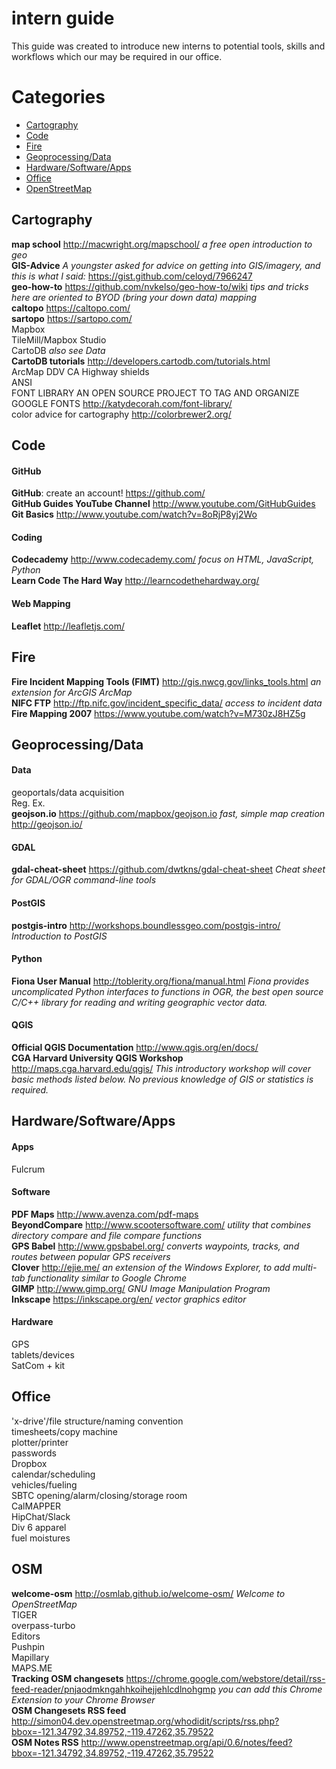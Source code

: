 # intern guide
This guide was created to introduce new interns to potential tools, skills and workflows which our may be required in our office.  

# Categories
* [Cartography](https://github.com/SLUGIS/internguide/blob/master/README.md#cartography)
* [Code](https://github.com/SLUGIS/internguide/blob/master/README.md#code)
* [Fire](https://github.com/SLUGIS/internguide/blob/master/README.md#fire)
* [Geoprocessing/Data](https://github.com/SLUGIS/internguide/blob/master/README.md#geoprocessingdata)
* [Hardware/Software/Apps](https://github.com/SLUGIS/internguide/blob/master/README.md#hardwaresoftwareapps)
* [Office](https://github.com/SLUGIS/internguide/blob/master/README.md#office)
* [OpenStreetMap](https://github.com/SLUGIS/internguide/blob/master/README.md#osm)

## Cartography
**map school** http://macwright.org/mapschool/ _a free open introduction to geo_  
**GIS-Advice** _A youngster asked for advice on getting into GIS/imagery, and this is what I said:_ https://gist.github.com/celoyd/7966247  
**geo-how-to** https://github.com/nvkelso/geo-how-to/wiki _tips and tricks here are oriented to BYOD (bring your down data) mapping_  
**caltopo**  https://caltopo.com/  
**sartopo**  https://sartopo.com/  
Mapbox  
TileMill/Mapbox Studio  
CartoDB _also see Data_  
**CartoDB tutorials** http://developers.cartodb.com/tutorials.html  
ArcMap DDV CA Highway shields  
ANSI  
FONT LIBRARY AN OPEN SOURCE PROJECT TO TAG AND ORGANIZE GOOGLE FONTS http://katydecorah.com/font-library/  
color advice for cartography http://colorbrewer2.org/  

## Code
#### GitHub  

**GitHub**: create an account! https://github.com/  
**GitHub Guides YouTube Channel** http://www.youtube.com/GitHubGuides
**Git Basics** http://www.youtube.com/watch?v=8oRjP8yj2Wo  

#### Coding
**Codecademy** http://www.codecademy.com/ _focus on HTML, JavaScript, Python_    
**Learn Code The Hard Way** http://learncodethehardway.org/  

#### Web Mapping

**Leaflet** http://leafletjs.com/  

## Fire
**Fire Incident Mapping Tools (FIMT)** http://gis.nwcg.gov/links_tools.html _an extension for ArcGIS ArcMap_  
**NIFC FTP** http://ftp.nifc.gov/incident_specific_data/ _access to incident data_
**Fire Mapping 2007** https://www.youtube.com/watch?v=M730zJ8HZ5g

## Geoprocessing/Data
#### Data
geoportals/data acquisition  
Reg. Ex.  
**geojson.io** https://github.com/mapbox/geojson.io _fast, simple map creation_ 
http://geojson.io/  
#### GDAL
**gdal-cheat-sheet** https://github.com/dwtkns/gdal-cheat-sheet _Cheat sheet for GDAL/OGR command-line tools_
#### PostGIS
**postgis-intro** http://workshops.boundlessgeo.com/postgis-intro/ _Introduction to PostGIS_  
#### Python
**Fiona User Manual** http://toblerity.org/fiona/manual.html _Fiona provides uncomplicated Python interfaces to functions in OGR, the best open source C/C++ library for reading and writing geographic vector data._  
#### QGIS
**Official QGIS Documentation** http://www.qgis.org/en/docs/  
**CGA Harvard University QGIS Workshop** http://maps.cga.harvard.edu/qgis/ _This introductory workshop will cover basic methods listed below. No previous knowledge of GIS or statistics is required._  

## Hardware/Software/Apps
#### Apps
Fulcrum  

#### Software
**PDF Maps** http://www.avenza.com/pdf-maps  
**BeyondCompare** http://www.scootersoftware.com/ _utility that combines directory compare and file compare functions_  
**GPS Babel** http://www.gpsbabel.org/ _converts waypoints, tracks, and routes between popular GPS receivers_  
**Clover** http://ejie.me/ _an extension of the Windows Explorer, to add multi-tab functionality similar to Google Chrome_  
**GIMP** http://www.gimp.org/ _GNU Image Manipulation Program_  
**Inkscape** https://inkscape.org/en/ _vector graphics editor_ 
 
#### Hardware
GPS  
tablets/devices  
SatCom + kit  

## Office
'x-drive'/file structure/naming convention  
timesheets/copy machine  
plotter/printer  
passwords  
Dropbox  
calendar/scheduling  
vehicles/fueling  
SBTC opening/alarm/closing/storage room  
CalMAPPER  
HipChat/Slack  
Div 6 apparel  
fuel moistures  

## OSM
**welcome-osm** http://osmlab.github.io/welcome-osm/ _Welcome to OpenStreetMap_  
TIGER  
overpass-turbo  
Editors  
Pushpin  
Mapillary  
MAPS.ME  
**Tracking OSM changesets** https://chrome.google.com/webstore/detail/rss-feed-reader/pnjaodmkngahhkoihejjehlcdlnohgmp _you can add this Chrome Extension to your Chrome Browser_  
**OSM Changesets RSS feed** http://simon04.dev.openstreetmap.org/whodidit/scripts/rss.php?bbox=-121.34792,34.89752,-119.47262,35.79522  
**OSM Notes RSS** http://www.openstreetmap.org/api/0.6/notes/feed?bbox=-121.34792,34.89752,-119.47262,35.79522  

